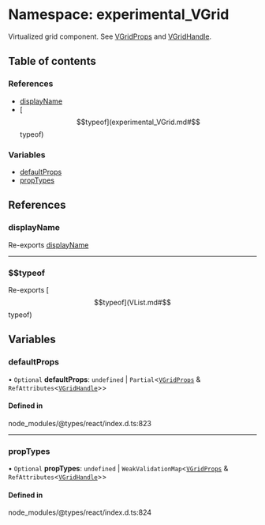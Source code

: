 # Namespace: experimental\_VGrid

Virtualized grid component. See [VGridProps](../interfaces/VGridProps.md) and [VGridHandle](../interfaces/VGridHandle.md).

## Table of contents

### References

- [displayName](experimental_VGrid.md#displayname)
- [$$typeof](experimental_VGrid.md#$$typeof)

### Variables

- [defaultProps](experimental_VGrid.md#defaultprops)
- [propTypes](experimental_VGrid.md#proptypes)

## References

### displayName

Re-exports [displayName](VList.md#displayname)

___

### $$typeof

Re-exports [$$typeof](VList.md#$$typeof)

## Variables

### defaultProps

• `Optional` **defaultProps**: `undefined` \| `Partial`\<[`VGridProps`](../interfaces/VGridProps.md) & `RefAttributes`\<[`VGridHandle`](../interfaces/VGridHandle.md)\>\>

#### Defined in

node_modules/@types/react/index.d.ts:823

___

### propTypes

• `Optional` **propTypes**: `undefined` \| `WeakValidationMap`\<[`VGridProps`](../interfaces/VGridProps.md) & `RefAttributes`\<[`VGridHandle`](../interfaces/VGridHandle.md)\>\>

#### Defined in

node_modules/@types/react/index.d.ts:824

